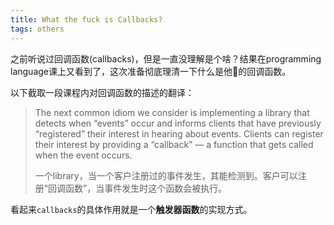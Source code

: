 ```yaml
---
title: What the fuck is Callbacks?
tags: others
---
```


之前听说过回调函数(callbacks)，但是一直没理解是个啥？结果在programming language课上又看到了，这次准备彻底理清一下什么是他🐎的回调函数。

以下截取一段课程内对回调函数的描述的翻译：

> The next common idiom we consider is implementing a library that detects when “events” occur and informs clients that have previously “registered” their interest in hearing about events. Clients can register their interest by providing a “callback” — a function that gets called when the event occurs. 
>
> 一个library，当一个客户注册过的事件发生，其能检测到。客户可以注册“回调函数”，当事件发生时这个函数会被执行。

看起来`callbacks`的具体作用就是一个**触发器函数**的实现方式。

